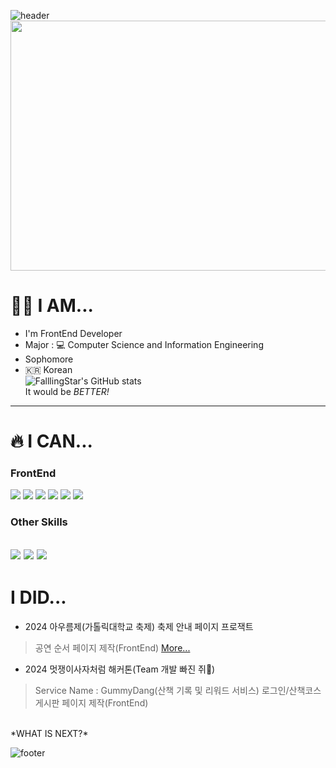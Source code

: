 ![header](https://capsule-render.vercel.app/api?type=waving&color=6A0888&height=225&section=header&text=SPACE%20of%20FalllingStar&animation=twinkling&fontSize=60&fontColor=FFFFFF)
<img src="https://github.com/user-attachments/assets/440792eb-9934-4a65-a139-f5e820b1f68a" width="900" height="400"/>

<!-- -->
# 🙋‍♂️ I AM...
- I'm FrontEnd Developer
- Major : 💻 Computer Science and Information Engineering
- Sophomore
- 🇰🇷 Korean
  <br>
  ![FalllingStar's GitHub stats](https://github-readme-stats.vercel.app/api?username=FalllingStar&show_icons=true&theme=radical)
  <br> It would be *BETTER!*
  
---
# 🔥 I CAN...
### FrontEnd
<a href="링크"><img src="https://img.shields.io/badge/HTML5-E34F26?style=flat-square&logo=HTML5&logoColor=white"/></a>
<a href="링크"><img src="https://img.shields.io/badge/CSS3-1572B6?style=flat-square&logo=CSS3&logoColor=white"/></a>
<a href="링크"><img src="https://img.shields.io/badge/JavaScript-F7DF1E?style=flat-square&logo=JavaScript&logoColor=black"/></a>
<a href="링크"><img src="https://img.shields.io/badge/React-61DAF8?style=flat-square&logo=React&logoColor=white"/></a>
<a href="링크"><img src="https://img.shields.io/badge/Next.js-000000?style=flat-square&logo=Next.js&logoColor=yellow"/></a>
<a href="링크"><img src="https://img.shields.io/badge/Git-F05032?style=flat-square&logo=Git&logoColor=white"/></a>
### Other Skills
<a href="링크"><img src="https://img.shields.io/badge/C-A8B9CC?style=flat-square&logo=C&logoColor=white"/></a>
<a href="링크"><img src="https://img.shields.io/badge/Python-3776AB?style=flat-square&logo=Python&logoColor=yellow"/></a>
<a href="링크"><img src="https://img.shields.io/badge/java-007396?style=flat-square&logo=java&logoColor=white"/></a>
---
# I DID...
- 2024 아우름제(가톨릭대학교 축제) 축제 안내 페이지 프로잭트
>공연 순서 페이지 제작(FrontEnd)
><a href=https://github.com/likelion-cuk-festival2024/front>More...</a>
- 2024 멋쟁이사자처럼 해커톤(Team 개발 빠진 쥐🐀)
>Service Name : GummyDang(산책 기록 및 리워드 서비스)
>로그인/산책코스게시판 페이지 제작(FrontEnd)
<br>
*WHAT IS NEXT?*

![footer](https://capsule-render.vercel.app/api?type=rect&color=FFFFFF&section=footer&height=300&text=Fortis%20Fortuna%20Adiuvat&desc=행운의%20여신은%20용감한%20자를%20돕는다.&descAlign=73&fontSize=65&descSize=20&fontColor=BDBDBD)
